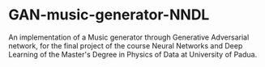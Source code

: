 # GAN-music-generator-NNDL
An implementation of a Music generator through Generative Adversarial network, for the final project of the course Neural Networks and Deep Learning of the Master's Degree in Physics of Data at University of Padua.    
